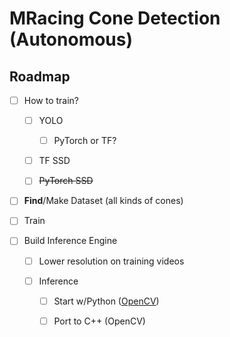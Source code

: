 # MRacing Cone Detection (Autonomous)

## Roadmap

- [ ] How to train?
  
  - [ ] YOLO
    
    - [ ] PyTorch or TF?
  
  - [ ] TF SSD
  
  - [ ] ~~PyTorch SSD~~

- [ ] **Find**/Make Dataset (all kinds of cones)

- [ ] Train

- [ ] Build Inference Engine
  
  - [ ] Lower resolution on training videos
  
  - [ ] Inference 
    
    - [ ] Start w/Python ([OpenCV](https://towardsdatascience.com/yolov4-with-cuda-powered-opencv-dnn-2fef48ea3984))
    
    - [ ] Port to C++ (OpenCV)




